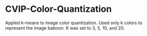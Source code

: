 # CVIP-Color-Quantization
Appled k-means to image color quantization. Used only k colors to
represent the image baboon. K was set to 3, 5, 10, and 20. 
